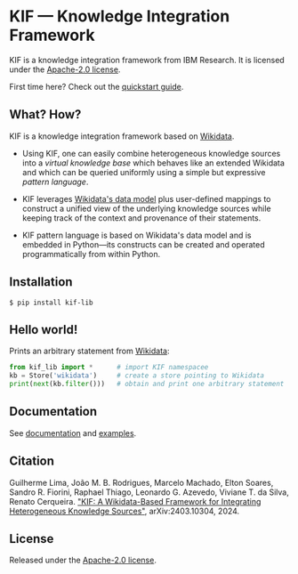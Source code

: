 # KIF — Knowledge Integration Framework #

KIF is a knowledge integration framework from IBM Research.  It is licensed under the [Apache-2.0 license](./LICENSE).

First time here? Check out the [quickstart guide](https://ibm.github.io/kif/quickstart.html).

## What? How?

KIF is a knowledge integration framework based on [Wikidata](https://www.wikidata.org/).

* Using KIF, one can easily combine heterogeneous knowledge sources into a *virtual knowledge base* which behaves like an extended Wikidata and which can be queried uniformly using a simple but expressive *pattern language*.

* KIF leverages [Wikidata's data model](https://www.wikidata.org/wiki/Wikidata:Data_model) plus user-defined mappings to construct a unified view of the underlying knowledge sources while keeping track of the context and provenance of their statements.

* KIF pattern language is based on Wikidata's data model and is embedded in Python—its constructs can be created and operated programmatically from within Python.

## Installation ##

```shell
$ pip install kif-lib
```

## Hello world! ##

Prints an arbitrary statement from [Wikidata](https://www.wikidata.org/):

```python
from kif_lib import *      # import KIF namespacee
kb = Store('wikidata')     # create a store pointing to Wikidata
print(next(kb.filter()))   # obtain and print one arbitrary statement
```

## Documentation ##

See [documentation](https://ibm.github.io/kif/) and [examples](./examples).


## Citation ##

Guilherme Lima, João M. B. Rodrigues, Marcelo Machado, Elton Soares, Sandro R. Fiorini, Raphael Thiago, Leonardo G. Azevedo, Viviane T. da Silva, Renato Cerqueira. ["KIF: A Wikidata-Based Framework for Integrating Heterogeneous Knowledge Sources"](https://arxiv.org/abs/2403.10304), arXiv:2403.10304, 2024.


## License ##

Released under the [Apache-2.0 license](./LICENSE).
